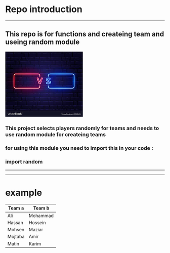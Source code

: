 # Repo introduction
---
## This repo is for functions and createing team and useing random module
![v/s](images.jpg)
### This project selects players **randomly** for teams and needs to use **random module** for createing teams
### for using this module you need to import this in your code :
### import random
---
---
# example

| Team a | Team b |
| ----------- | ----------- |
| Ali | Mohammad |
| Hassan | Hossein |
| Mohsen | Maziar |
| Mojtaba | Amir |
| Matin | Karim |
